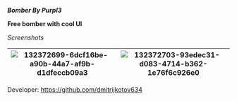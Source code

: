 ***Bomber By Purpl3***

__Free bomber with cool UI__

_Screenshots_

|![132372699-6dcf16be-a90b-44a7-af9b-d1dfeccb09a3](https://user-images.githubusercontent.com/80628386/147291746-28c0c3c7-4e0b-40f4-bacf-fc5e56217f83.png)|![132372703-93edec31-d083-4714-b362-1e76f6c926e0](https://user-images.githubusercontent.com/80628386/147366280-2f685a2e-983d-4647-bf4c-30411bdf57bb.png)|
|-----------------------------------------------------------------------------------------------------------------------|-----------------------------------------------------------------------------------------------------------------------|

Developer: https://github.com/dmitrijkotov634
